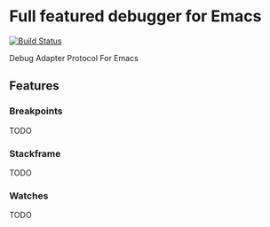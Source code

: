 # Full featured debugger for Emacs

[![Build Status](https://travis-ci.org/yyoncho/dap-mode.svg?branch=master)](https://travis-ci.org/yyoncho/dap-mode)

Debug Adapter Protocol For Emacs

## Features
### Breakpoints
TODO
### Stackframe
TODO
### Watches
TODO
###
